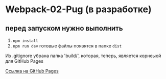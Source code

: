 # Webpack-02-Pug (в разработке)
## перед запуском нужно выполнить 
1) `npm install`
2) `npm run dev`
готовые файлы появятся в папке `dist`

Из .gitignore убрана папка 'build/', которая, теперь, является корнеыой для GitHub Pages

[Ссылка на GitHub Pages](https://cyberpunk10.github.io/FSD-Frontend-hotel/.)